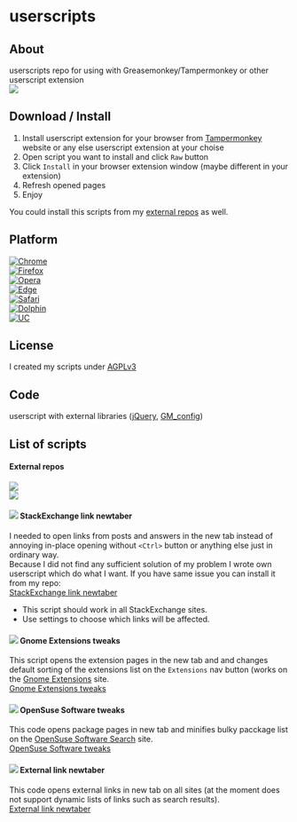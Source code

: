 # userscripts

## About
userscripts repo for using with Greasemonkey/Tampermonkey or other userscript extension  
[![](https://img.shields.io/badge/Paypal-donate_me-blue.svg?longCache=true&colorA=778899&colorB=00bfff&logo=paypal)](https://www.paypal.me/almaceleste "paypal | donate me")  

## Download / Install
 1. Install userscript extension for your browser from [Tampermonkey](https://tampermonkey.net/) website or any else userscript extension at your choise  
 2. Open script you want to install and click `Raw` button  
 3. Click `Install` in your browser extension window (maybe different in your extension)  
 4. Refresh opened pages  
 5. Enjoy  
 
 You could install this scripts from my [external repos](#external-repos) as well. 

## Platform
[![Chrome](https://img.shields.io/badge/Chrome-Linux,_Windows,_Mac,_Chrome_OS-lightgrey.svg)](https://tampermonkey.net/?browser=chrome)  
[![Firefox](https://img.shields.io/badge/Firefox-Linux,_Windows,_Mac-lightgrey.svg)](https://tampermonkey.net/?browser=firefox)  
[![Opera](https://img.shields.io/badge/Opera-Linux,_Windows,_Mac-lightgrey.svg)](https://tampermonkey.net/?browser=opera)  
[![Edge](https://img.shields.io/badge/Edge-Windows-lightgrey.svg)](https://tampermonkey.net/?browser=edge)  
[![Safari](https://img.shields.io/badge/Safari-Mac-lightgrey.svg)](https://tampermonkey.net/?browser=safari)  
[![Dolphin](https://img.shields.io/badge/Dolphin-Android-lightgrey.svg)](https://tampermonkey.net/?browser=dolphin)  
[![UC](https://img.shields.io/badge/UC-Android-lightgrey.svg)](https://tampermonkey.net/?browser=ucweb)  

## License
I created my scripts under [AGPLv3](https://www.gnu.org/licenses/agpl.html)

## Code
userscript with external libraries ([jQuery](https://jquery.com/), [GM_config](https://github.com/sizzlemctwizzle/GM_config/wiki))

## List of scripts 
#### External repos
[![](https://img.shields.io/badge/OpenUserJS-almaceleste-green.svg?longCache=true&colorA=778899&colorB=00bfff)](https://openuserjs.org/users/almaceleste/scripts "openuserjs | almaceleste")  
[![](https://img.shields.io/badge/Greasy_Fork-almaceleste-green.svg?longCache=true&colorA=778899&colorB=00bfff)](https://greasyfork.org/en/users/174037-almaceleste "greasy fork | almaceleste")  

#### [![](https://cdn1.iconfinder.com/data/icons/simple-icons/16/stackexchange-16-black.png)](#) StackExchange link newtaber
I needed to open links from posts and answers in the new tab instead of annoying in-place opening without `<Ctrl>` button or anything else just in ordinary way.  
Because I did not find any sufficient solution of my problem I wrote own userscript which do what I want. If you have same issue you can install it from my repo:  
[StackExchange link newtaber](https://github.com/almaceleste/userscripts/raw/master/StackExchange_link_newtaber.user.js)  

* This script should work in all StackExchange sites.  
* Use settings to choose which links will be affected.  

#### [![](https://cdn1.iconfinder.com/data/icons/system-shade-circles/512/gnome-16.png)](#) Gnome Extensions tweaks
This script opens the extension pages in the new tab and and changes default sorting of the extensions list on the `Extensions` nav button (works on the [Gnome Extensions](https://extensions.gnome.org) site.  
[Gnome Extensions tweaks](https://github.com/almaceleste/userscripts/raw/master/Gnome_Extensions_tweaks.user.js)

#### [![](https://cdn1.iconfinder.com/data/icons/system-shade-circles/512/opensuse-16.png)](#) OpenSuse Software tweaks  
This code opens package pages in new tab and minifies bulky pacckage list on the [OpenSuse Software Search](https://software.opensuse.org/search) site.  
[OpenSuse Software tweaks](https://github.com/almaceleste/userscripts/raw/master/OpenSuse_Software_tweaks.user.js)

#### [![](https://cdn1.iconfinder.com/data/icons/feather-2/24/external-link-16.png)](#) External link newtaber  

This code opens external links in new tab on all sites (at the moment does not support dynamic lists of links such as search results).  
[External link newtaber](https://github.com/almaceleste/userscripts/raw/master/External_link_newtaber.user.js)  
